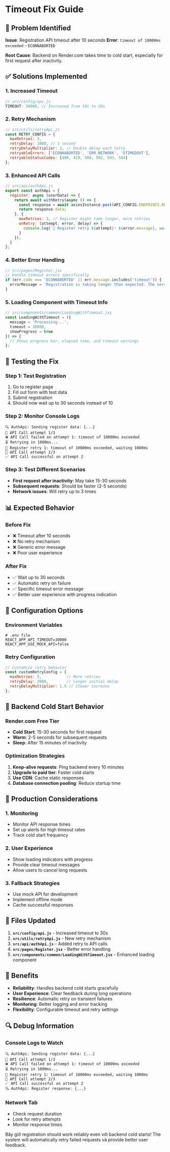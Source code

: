 # Timeout Fix Guide

## 🐛 Problem Identified

**Issue**: Registration API timeout after 10 seconds
**Error**: `timeout of 10000ms exceeded` - `ECONNABORTED`

**Root Cause**: Backend on Render.com takes time to cold start, especially for first request after inactivity.

## ✅ Solutions Implemented

### 1. **Increased Timeout** 
```javascript
// src/config/api.js
TIMEOUT: 30000, // Increased from 10s to 30s
```

### 2. **Retry Mechanism**
```javascript
// src/utils/retryApi.js
const RETRY_CONFIG = {
  maxRetries: 3,
  retryDelay: 1000, // 1 second
  retryDelayMultiplier: 2, // Double delay each retry
  retryableErrors: ['ECONNABORTED', 'ERR_NETWORK', 'ETIMEDOUT'],
  retryableStatusCodes: [408, 429, 500, 502, 503, 504]
};
```

### 3. **Enhanced API Calls**
```javascript
// src/api/authApi.js
export const authApi = {
  register: async (userData) => {
    return await withRetry(async () => {
      const response = await axiosInstance.post(API_CONFIG.ENDPOINTS.REGISTER, registerData);
      return response.data;
    }, {
      maxRetries: 3, // Register might take longer, more retries
      onRetry: (attempt, error, delay) => {
        console.log(`🔄 Register retry ${attempt}: ${error.message}, waiting ${delay}ms`);
      }
    });
  }
};
```

### 4. **Better Error Handling**
```javascript
// src/pages/Register.jsx
// Handle timeout errors specifically
if (err.code === 'ECONNABORTED' || err.message.includes('timeout')) {
  errorMessage = 'Registration is taking longer than expected. The server might be starting up. Please wait a moment and try again.';
}
```

### 5. **Loading Component with Timeout Info**
```javascript
// src/components/common/LoadingWithTimeout.jsx
const LoadingWithTimeout = ({ 
  message = 'Processing...', 
  timeout = 30000,
  showProgress = true 
}) => {
  // Shows progress bar, elapsed time, and timeout warnings
};
```

## 🧪 Testing the Fix

### **Step 1: Test Registration**
1. Go to register page
2. Fill out form with test data
3. Submit registration
4. Should now wait up to 30 seconds instead of 10

### **Step 2: Monitor Console Logs**
```
🔍 AuthApi: Sending register data: {...}
🔄 API Call attempt 1/3
❌ API Call failed on attempt 1: timeout of 10000ms exceeded
⏳ Retrying in 1000ms...
🔄 Register retry 1: timeout of 10000ms exceeded, waiting 1000ms
🔄 API Call attempt 2/3
✅ API Call successful on attempt 2
```

### **Step 3: Test Different Scenarios**
- **First request after inactivity**: May take 15-30 seconds
- **Subsequent requests**: Should be faster (2-5 seconds)
- **Network issues**: Will retry up to 3 times

## 📊 Expected Behavior

### **Before Fix**
- ❌ Timeout after 10 seconds
- ❌ No retry mechanism
- ❌ Generic error message
- ❌ Poor user experience

### **After Fix**
- ✅ Wait up to 30 seconds
- ✅ Automatic retry on failure
- ✅ Specific timeout error message
- ✅ Better user experience with progress indication

## 🔧 Configuration Options

### **Environment Variables**
```env
# .env file
REACT_APP_API_TIMEOUT=30000
REACT_APP_USE_MOCK_API=false
```

### **Retry Configuration**
```javascript
// Customize retry behavior
const customRetryConfig = {
  maxRetries: 5,           // More retries
  retryDelay: 2000,        // Longer initial delay
  retryDelayMultiplier: 1.5 // Slower increase
};
```

## 🎯 Backend Cold Start Behavior

### **Render.com Free Tier**
- **Cold Start**: 15-30 seconds for first request
- **Warm**: 2-5 seconds for subsequent requests
- **Sleep**: After 15 minutes of inactivity

### **Optimization Strategies**
1. **Keep-alive requests**: Ping backend every 10 minutes
2. **Upgrade to paid tier**: Faster cold starts
3. **Use CDN**: Cache static responses
4. **Database connection pooling**: Reduce startup time

## 🚀 Production Considerations

### **1. Monitoring**
- Monitor API response times
- Set up alerts for high timeout rates
- Track cold start frequency

### **2. User Experience**
- Show loading indicators with progress
- Provide clear timeout messages
- Allow users to cancel long requests

### **3. Fallback Strategies**
- Use mock API for development
- Implement offline mode
- Cache successful responses

## 📝 Files Updated

1. **`src/config/api.js`** - Increased timeout to 30s
2. **`src/utils/retryApi.js`** - New retry mechanism
3. **`src/api/authApi.js`** - Added retry to API calls
4. **`src/pages/Register.jsx`** - Better error handling
5. **`src/components/common/LoadingWithTimeout.jsx`** - Enhanced loading component

## 🎉 Benefits

- **Reliability**: Handles backend cold starts gracefully
- **User Experience**: Clear feedback during long operations
- **Resilience**: Automatic retry on transient failures
- **Monitoring**: Better logging and error tracking
- **Flexibility**: Configurable timeout and retry settings

## 🔍 Debug Information

### **Console Logs to Watch**
```
🔍 AuthApi: Sending register data: {...}
🔄 API Call attempt 1/3
❌ API Call failed on attempt 1: timeout of 10000ms exceeded
⏳ Retrying in 1000ms...
🔄 Register retry 1: timeout of 10000ms exceeded, waiting 1000ms
🔄 API Call attempt 2/3
✅ API Call successful on attempt 2
🔍 AuthApi: Register response: {...}
```

### **Network Tab**
- Check request duration
- Look for retry attempts
- Monitor response times

Bây giờ registration should work reliably even với backend cold starts! The system will automatically retry failed requests và provide better user feedback.
